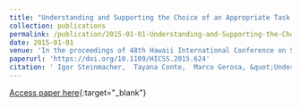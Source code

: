 ```yaml
---
title: "Understanding and Supporting the Choice of an Appropriate Task to Start with in Open Source Software Communities"
collection: publications
permalink: /publication/2015-01-01-Understanding-and-Supporting-the-Choice-of-an-Appropriate-Task-to-Start-with-in-Open-Source-Software-Communities
date: 2015-01-01
venue: 'In the proceedings of 48th Hawaii International Conference on System Sciences, HICSS 2015, Kauai, Hawaii, USA, January 5-8, 2015'
paperurl: 'https://doi.org/10.1109/HICSS.2015.624'
citation: ' Igor Steinmacher,  Tayana Conte,  Marco Gerosa, &quot;Understanding and Supporting the Choice of an Appropriate Task to Start with in Open Source Software Communities.&quot; In the proceedings of 48th Hawaii International Conference on System Sciences, HICSS 2015, Kauai, Hawaii, USA, January 5-8, 2015, 2015.'
---
```

[Access paper here](https://doi.org/10.1109/HICSS.2015.624){:target="_blank"}
